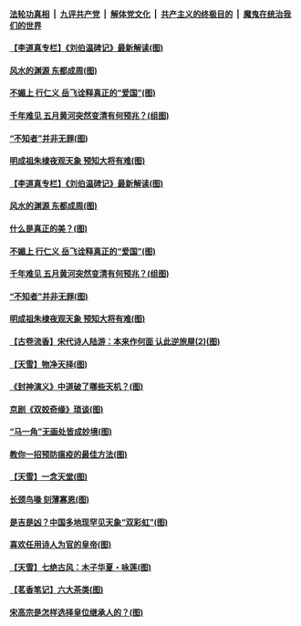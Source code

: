 ####  [法轮功真相](../../../../basic/blob/master/README.md?t=05262131) &nbsp;|&nbsp; [九评共产党](../../../../9ping.md/blob/master/README.md?t=05262131) &nbsp;|&nbsp; [解体党文化](../../../../jtdwh.md/blob/master/README.md?t=05262131)  &nbsp;|&nbsp; [共产主义的终极目的](../../../../gczydzjmd.md/blob/master/README.md?t=05262131) &nbsp;|&nbsp; [魔鬼在统治我们的世界](../../../../mgztzwmdsj.md/blob/master/README.md?t=05262131) 

#### [【李道真专栏】《刘伯温碑记》最新解读(图)](../pages/p7/934388.md?t=05262131) 

#### [风水的渊源 东都成周(图)](../pages/p7/934375.md?t=05262131) 

#### [不媚上 行仁义 岳飞诠释真正的“爱国”(图)](../pages/p7/934361.md?t=05262131) 

#### [千年难见 五月黄河突然变清有何预兆？(组图)](../pages/p7/934210.md?t=05262131) 

#### [“不知者”并非无罪(图)](../pages/p7/934141.md?t=05262131) 

#### [明成祖朱棣夜观天象 预知大将有难(图)](../pages/p7/933743.md?t=05262131) 

#### [【李道真专栏】《刘伯温碑记》最新解读(图)](../pages/p7/934388.md?t=05262131) 

#### [风水的渊源 东都成周(图)](../pages/p7/934375.md?t=05262131) 

#### [什么是真正的美？(图)](../pages/p7/934153.md?t=05262131) 

#### [不媚上 行仁义 岳飞诠释真正的“爱国”(图)](../pages/p7/934361.md?t=05262131) 

#### [千年难见 五月黄河突然变清有何预兆？(组图)](../pages/p7/934210.md?t=05262131) 

#### [“不知者”并非无罪(图)](../pages/p7/934141.md?t=05262131) 

#### [明成祖朱棣夜观天象 预知大将有难(图)](../pages/p7/933743.md?t=05262131) 

#### [【古卷流香】宋代诗人陆游：本来作何面 认此逆旅屋(2)(图)](../pages/p7/934111.md?t=05262131) 

#### [【天雪】物净天择(图)](../pages/p7/934094.md?t=05262131) 

#### [《封神演义》中道破了哪些天机？(图)](../pages/p7/933740.md?t=05262131) 

#### [京剧《双姣奇缘》琐谈(图)](../pages/p7/934155.md?t=05262131) 

#### [“马一角”无画处皆成妙境(图)](../pages/p7/932390.md?t=05262131) 

#### [教你一招预防瘟疫的最佳方法(图)](../pages/p7/934075.md?t=05262131) 

#### [【天雪】一念天堂(图)](../pages/p7/933737.md?t=05262131) 

#### [长颈鸟喙 刻薄寡恩(图)](../pages/p7/933643.md?t=05262131) 

#### [是吉是凶？中国多地现罕见天象“双彩虹”(图)](../pages/p7/933827.md?t=05262131) 

#### [喜欢任用诗人为官的皇帝(图)](../pages/p7/933884.md?t=05262131) 

#### [【天雪】七绝古风：木子华夏・咏莲(图)](../pages/p7/933657.md?t=05262131) 

#### [【茗香笔记】六大茶类(图)](../pages/p7/933648.md?t=05262131) 

#### [宋高宗是怎样选择皇位继承人的？(图)](../pages/p7/933637.md?t=05262131) 

